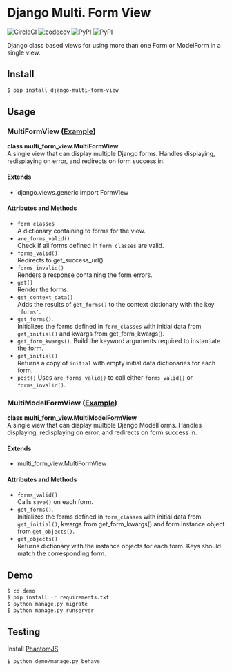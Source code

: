# Django Multi. Form View
[![CircleCI](https://circleci.com/gh/TimBest/django-multi-form-view.svg?style=shield)](https://circleci.com/gh/TimBest/django-multi-form-view)
[![codecov](https://codecov.io/gh/timbest/django-multi-form-view/branch/master/graph/badge.svg)](https://codecov.io/gh/timbest/django-multi-form-view)
[![PyPI](https://img.shields.io/pypi/v/django-multi-form-view.svg?maxAge=2592000)](https://pypi.python.org/pypi/django-multi-form-view)
[![PyPI](https://img.shields.io/pypi/dm/django-multi-form-view.svg?maxAge=2592000)](https://pypi.python.org/pypi/django-multi-form-view)

Django class based views for using more than one Form or ModelForm in a single view.

## Install
```bash
$ pip install django-multi-form-view
```

## Usage

### MultiFormView ([Example](demo/base/views.py))
**class multi_form_view.MultiFormView**  
A single view that can display multiple Django forms. Handles displaying, redisplaying on error, and redirects on form success in.

#### Extends
* django.views.generic import FormView

#### Attributes and Methods
* `form_classes`  
  A dictionary containing to forms for the view.
* `are_forms_valid()`  
  Check if all forms defined in `form_classes` are valid.
* `forms_valid()`  
  Redirects to get_success_url().
* `forms_invalid()`  
  Renders a response containing the form errors.
* `get()`  
  Render the forms.
* `get_context_data()`  
  Adds the results of `get_forms()` to the context dictionary with the key `'forms'`.
* `get_forms()`.  
  Initializes the forms defined in `form_classes` with initial data from `get_initial()` and kwargs from get_form_kwargs().  
* `get_form_kwargs()`.
  Build the keyword arguments required to instantiate the form.  
* `get_initial()`  
  Returns a copy of `initial` with empty initial data dictionaries for each form.
* `post()`
  Uses `are_forms_valid()` to call either `forms_valid()` or `forms_invalid()`.

### MultiModelFormView ([Example](demo/base/views.py))
**class multi_form_view.MultiModelFormView**  
A single view that can display multiple Django ModelForms. Handles displaying, redisplaying on error, and redirects on form success in.

#### Extends
* multi_form_view.MultiFormView

#### Attributes and Methods
* `forms_valid()`  
  Calls `save()` on each form.
* `get_forms()`.  
  Initializes the forms defined in `form_classes` with initial data from `get_initial()`, kwargs from get_form_kwargs() and form instance object from `get_objects()`.
* `get_objects()`  
  Returns dictionary with the instance objects for each form. Keys should match the corresponding form.

## Demo
```bash
$ cd demo
$ pip install -r requirements.txt
$ python manage.py migrate
$ python manage.py runserver
```

## Testing
Install [PhantomJS](http://phantomjs.org/)
```bash
$ python demo/manage.py behave
```
